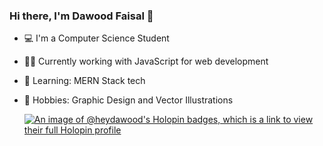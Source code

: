 ### Hi there, I'm Dawood Faisal 👋
- 💻‍ I'm a Computer Science Student
- 👨‍💻 Currently working with JavaScript for web development
- 🎇 Learning: MERN Stack tech
- 🎨 Hobbies: Graphic Design and Vector Illustrations

  [![An image of @heydawood's Holopin badges, which is a link to view their full Holopin profile](https://holopin.me/heydawood)](https://holopin.io/@heydawood)
